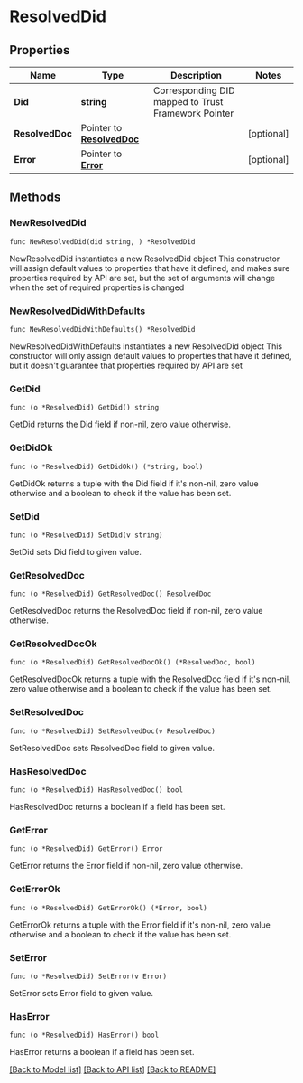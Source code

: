# ResolvedDid

## Properties

Name | Type | Description | Notes
------------ | ------------- | ------------- | -------------
**Did** | **string** | Corresponding DID mapped to Trust Framework Pointer | 
**ResolvedDoc** | Pointer to [**ResolvedDoc**](ResolvedDoc.md) |  | [optional] 
**Error** | Pointer to [**Error**](Error.md) |  | [optional] 

## Methods

### NewResolvedDid

`func NewResolvedDid(did string, ) *ResolvedDid`

NewResolvedDid instantiates a new ResolvedDid object
This constructor will assign default values to properties that have it defined,
and makes sure properties required by API are set, but the set of arguments
will change when the set of required properties is changed

### NewResolvedDidWithDefaults

`func NewResolvedDidWithDefaults() *ResolvedDid`

NewResolvedDidWithDefaults instantiates a new ResolvedDid object
This constructor will only assign default values to properties that have it defined,
but it doesn't guarantee that properties required by API are set

### GetDid

`func (o *ResolvedDid) GetDid() string`

GetDid returns the Did field if non-nil, zero value otherwise.

### GetDidOk

`func (o *ResolvedDid) GetDidOk() (*string, bool)`

GetDidOk returns a tuple with the Did field if it's non-nil, zero value otherwise
and a boolean to check if the value has been set.

### SetDid

`func (o *ResolvedDid) SetDid(v string)`

SetDid sets Did field to given value.


### GetResolvedDoc

`func (o *ResolvedDid) GetResolvedDoc() ResolvedDoc`

GetResolvedDoc returns the ResolvedDoc field if non-nil, zero value otherwise.

### GetResolvedDocOk

`func (o *ResolvedDid) GetResolvedDocOk() (*ResolvedDoc, bool)`

GetResolvedDocOk returns a tuple with the ResolvedDoc field if it's non-nil, zero value otherwise
and a boolean to check if the value has been set.

### SetResolvedDoc

`func (o *ResolvedDid) SetResolvedDoc(v ResolvedDoc)`

SetResolvedDoc sets ResolvedDoc field to given value.

### HasResolvedDoc

`func (o *ResolvedDid) HasResolvedDoc() bool`

HasResolvedDoc returns a boolean if a field has been set.

### GetError

`func (o *ResolvedDid) GetError() Error`

GetError returns the Error field if non-nil, zero value otherwise.

### GetErrorOk

`func (o *ResolvedDid) GetErrorOk() (*Error, bool)`

GetErrorOk returns a tuple with the Error field if it's non-nil, zero value otherwise
and a boolean to check if the value has been set.

### SetError

`func (o *ResolvedDid) SetError(v Error)`

SetError sets Error field to given value.

### HasError

`func (o *ResolvedDid) HasError() bool`

HasError returns a boolean if a field has been set.


[[Back to Model list]](../README.md#documentation-for-models) [[Back to API list]](../README.md#documentation-for-api-endpoints) [[Back to README]](../README.md)


